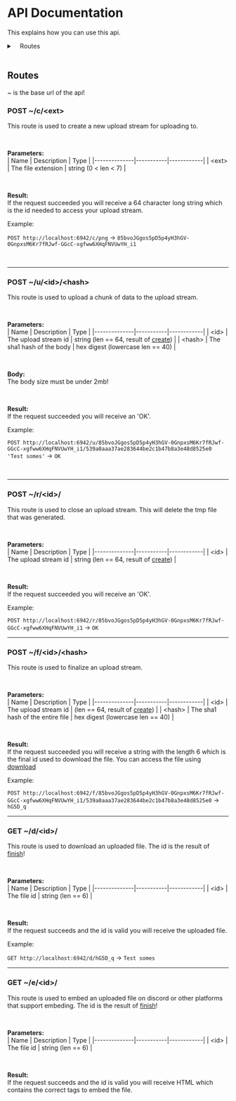 # API Documentation

This explains how you can use this api.

<details>
<summary>&emsp;Routes</summary>  
 
[Create upload stream](https://kotw.dev/uploadserver/docs/API#route_create)<br>
[Upload chunk](https://kotw.dev/uploadserver/docs/API#route_upload)<br>
[Finalize file](https://kotw.dev/uploadserver/docs/API#route_finish)<br>
[Remove file](https://kotw.dev/uploadserver/docs/API#route_remove)<br>
[Download file](https://kotw.dev/uploadserver/docs/API#route_download)<br>
[Embed file](https://kotw.dev/uploadserver/docs/API#route_embed)<br>
</details>

<br>

<a name="routes">

## Routes
~ is the base url of the api!

<a name="route_create">

### POST ~/c/\<ext>
This route is used to create a new upload stream for uploading to.

<br>

**Parameters:**<br>
| Name         | Description     | Type |
|--------------|-----------|------------|
| \<ext> | The file extension      | string (0 < len < 7)        |

<br>

**Result:**<br>
If the request succeeded you will receive a 64 character long string which is the id needed to access your upload stream.

Example:

`POST http://localhost:6942/c/png` → `85bvoJGgos5pD5p4yH3hGV-0GnpxsM6Kr7fRJwf-GGcC-xgfww6XHqFNVUwYH_i1`

<br>

</a>

<hr>

<a name="route_upload">

### POST ~/u/\<id>/\<hash>
This route is used to upload a chunk of data to the upload stream.

<br>

**Parameters:**<br>
| Name         | Description     | Type |
|--------------|-----------|------------|
| \<id> | The upload stream id      | string (len == 64, result of [create](#route_create))        |
| \<hash> | The sha1 hash of the body      | hex digest (lowercase len == 40)        |

<br>

**Body:**<br>
The body size must be under 2mb!

<br>

**Result:**<br>
If the request succeeded you will receive an 'OK'.

Example:

`POST http://localhost:6942/u/85bvoJGgos5pD5p4yH3hGV-0GnpxsM6Kr7fRJwf-GGcC-xgfww6XHqFNVUwYH_i1/539a0aaa37ae283644be2c1b47b8a3e48d8525e0 'Test somes'` → `OK`

<br>

</a>

<hr>

<a name="route_remove">

### POST ~/r/\<id>/
This route is used to close an upload stream. This will delete the tmp file that was generated.

<br>

**Parameters:**<br>
| Name         | Description     | Type |
|--------------|-----------|------------|
| \<id> | The upload stream id      | string (len == 64, result of [create](#route_create))        |

<br>

**Result:**<br>
If the request succeeded you will receive an 'OK'.

Example:

`POST http://localhost:6942/r/85bvoJGgos5pD5p4yH3hGV-0GnpxsM6Kr7fRJwf-GGcC-xgfww6XHqFNVUwYH_i1` → `OK`
</a>

<hr>

<a name="route_finish">

### POST ~/f/\<id>/\<hash>
This route is used to finalize an upload stream.

<br>

**Parameters:**<br>
| Name         | Description     | Type |
|--------------|-----------|------------|
| \<id> | The upload stream id      | (len == 64, result of [create](#route_create))        |
| \<hash> | The sha1 hash of the entire file      | hex digest (lowercase len == 40)        |

<br>

**Result:**<br>
If the request succeeded you will receive a string with the length 6 which is the final id used to download the file. You can access the file using [download](#route_download)

Example:

`POST http://localhost:6942/f/85bvoJGgos5pD5p4yH3hGV-0GnpxsM6Kr7fRJwf-GGcC-xgfww6XHqFNVUwYH_i1/539a0aaa37ae283644be2c1b47b8a3e48d8525e0` → `hG5D_q`

</a>

<hr>

<a name="route_download">

### GET ~/d/\<id>/
This route is used to download an uploaded file. The id is the result of [finish](#route_finish)!

<br>

**Parameters:**<br>
| Name         | Description     | Type |
|--------------|-----------|------------|
| \<id> | The file id      | string (len == 6)        |

<br>

**Result:**<br>
If the request succeeds and the id is valid you will receive the uploaded file.

Example:

`GET http://localhost:6942/d/hG5D_q` → `Test somes`

</a>

<hr>

<a name="route_embed">

### GET ~/e/\<id>/
This route is used to embed an uploaded file on discord or other platforms that support embeding. The id is the result of [finish](#route_finish)!

<br>

**Parameters:**<br>
| Name         | Description     | Type |
|--------------|-----------|------------|
| \<id> | The file id      | string (len == 6)        |

<br>

**Result:**<br>
If the request succeeds and the id is valid you will receive HTML which contains the correct tags to embed the file.

</a>

</a>